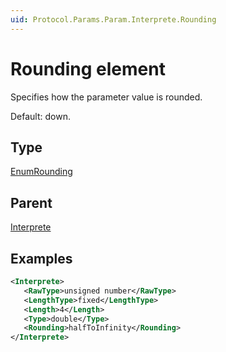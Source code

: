 ```yaml
---
uid: Protocol.Params.Param.Interprete.Rounding
---
```


# Rounding element

<!-- RN 13519 -->

Specifies how the parameter value is rounded.

Default: down.

## Type

[EnumRounding](xref:Protocol-EnumRounding)

## Parent

[Interprete](xref:Protocol.Params.Param.Interprete)

## Examples

```xml
<Interprete>
   <RawType>unsigned number</RawType>
   <LengthType>fixed</LengthType>
   <Length>4</Length>
   <Type>double</Type>
   <Rounding>halfToInfinity</Rounding>
</Interprete>
```
